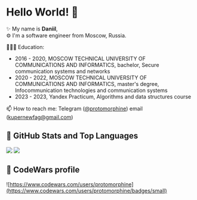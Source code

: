 # Hello World! 👋

✨ My name is **Daniil**,    
⚙️ I'm a software engineer from Moscow, Russia.  
 
👨🏼‍🎓 Education:
- 2016 - 2020, MOSCOW TECHNICAL UNIVERSITY OF COMMUNICATIONS AND INFORMATICS, bachelor, Secure communication systems and networks
- 2020 - 2022, MOSCOW TECHNICAL UNIVERSITY OF COMMUNICATIONS AND INFORMATICS, master's degree, Infocommunication technologies and communication systems
- 2023 - 2023, Yandex Practicum, Algorithms and data structures course

📫 How to reach me: Telegram ([@protomorphine](https://t.me/protomorphine)) email (kupernewfag@gmail.com)

## 📌 GitHub Stats and Top Languages

<p float="center">
  <img  src="https://github-readme-stats.vercel.app/api?username=protomorphine&show_icons=true&theme=dark&count_private=true&hide=contribs,issue" />
  <img  src="https://github-readme-stats.vercel.app/api/top-langs/?username=protomorphine&layout=compact&theme=dark" />
</p>

## 📌 CodeWars profile

![https://www.codewars.com/users/protomorphine](https://www.codewars.com/users/protomorphine/badges/small)
